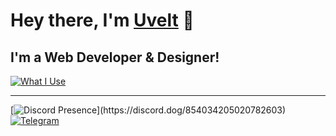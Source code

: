 # Hey there, I'm [Uvelt](https://uvelt.xyz) 👋

## I'm a Web Developer & Designer!
[![What I Use](https://skillicons.dev/icons?i=js,html,css,vscode,visualstudio,tailwind,react,ps,pr,nextjs,figma)](https://uvelt.xyz)

<hr>

[![Discord Presence](https://lanyard.cnrad.dev/api/854034205020782603?borderRadius=5px&idleMessage=Chillin%27&bg=a&animated=true;)](https://discord.dog/854034205020782603)
[![Telegram](https://api.status.gg/telegram/6611417322)](https://t.me/uveltt)
